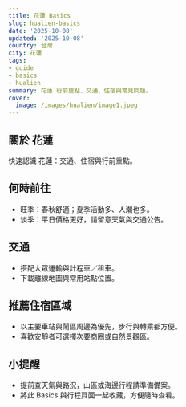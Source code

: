 ```yaml
---
title: 花蓮 Basics
slug: hualien-basics
date: '2025-10-08'
updated: '2025-10-08'
country: 台灣
city: 花蓮
tags:
- guide
- basics
- hualien
summary: 花蓮 行前重點、交通、住宿與常見問題。
cover:
  image: /images/hualien/image1.jpeg
---
```


## 關於 花蓮
快速認識 花蓮：交通、住宿與行前重點。

## 何時前往
- 旺季：春秋舒適；夏季活動多、人潮也多。
- 淡季：平日價格更好，請留意天氣與交通公告。

## 交通
- 搭配大眾運輸與計程車／租車。
- 下載離線地圖與常用站點位置。

## 推薦住宿區域
- 以主要車站與鬧區周邊為優先，步行與轉乘都方便。
- 喜歡安靜者可選擇次要商圈或自然景觀區。

## 小提醒
- 提前查天氣與路況，山區或海邊行程請準備備案。
- 將此 Basics 與行程頁面一起收藏，方便隨時查看。
